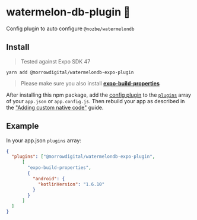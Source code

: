 # watermelon-db-plugin 🍉
Config plugin to auto configure `@nozbe/watermelondb`

## Install

> Tested against Expo SDK 47

```
yarn add @morrowdigital/watermelondb-expo-plugin

```

> Please make sure you also install   **[expo-build-properties](https://docs.expo.dev/versions/latest/sdk/build-properties/)**

After installing this npm package, add the [config plugin](https://docs.expo.io/guides/config-plugins/) to the [`plugins`](https://docs.expo.io/versions/latest/config/app/#plugins) array of your `app.json` or `app.config.js`. Then rebuild your app as described in the ["Adding custom native code"](https://docs.expo.io/workflow/customizing/) guide.


## Example

In your app.json `plugins` array:

```json
{
  "plugins": ["@morrowdigital/watermelondb-expo-plugin",
      [
        "expo-build-properties",
        {
          "android": {
            "kotlinVersion": "1.6.10"
          }
        }
      ]
  ]
}
```
